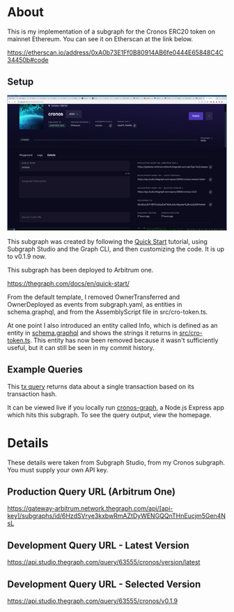 # About

This is my implementation of a subgraph for the Cronos ERC20 token on mainnet Ethereum. You can see it on Etherscan at the link below.

https://etherscan.io/address/0xA0b73E1Ff0B80914AB6fe0444E65848C4C34450b#code

## Setup

![subgraph studio](subgraph_studio.png)

This subgraph was created by following the [Quick Start](https://thegraph.com/docs/en/quick-start/) tutorial, using Subgraph Studio and the Graph CLI, and then customizing the code. It is up to v0.1.9 now. 

This subgraph has been deployed to Arbitrum one.

https://thegraph.com/docs/en/quick-start/

From the default template, I removed OwnerTransferred and OwnerDeployed as events from subgraph.yaml, as entities in schema.graphql, and from the AssemblyScript file in src/cro-token.ts.

At one point I also introduced an entity called Info, which is defined as an entity in [schema.graphql](schema.graphql) and shows the strings it returns in [src/cro-token.ts](src/cro-token.ts). This entity has now been removed because it wasn't sufficiently useful, but it can still be seen in my commit history.

## Example Queries

This [tx query](https://github.com/julianeon/cronos-graph/blob/main/graph_query.js) returns data about a single transaction based on its transaction hash.

It can be viewed live if you locally run [cronos-graph](https://github.com/julianeon/cronos-graph/tree/main), a Node.js Express app which hits this subgraph. To see the query output, view the homepage.

# Details

These details were taken from Subgraph Studio, from my Cronos subgraph. You must supply your own API key.

## Production Query URL (Arbitrum One)

https://gateway-arbitrum.network.thegraph.com/api/[api-key]/subgraphs/id/6HzdSVrye3kxbwRmAZtDyWENGQQnTHnEucjm5Gen4NsL

## Development Query URL - Latest Version

https://api.studio.thegraph.com/query/63555/cronos/version/latest

## Development Query URL - Selected Version

https://api.studio.thegraph.com/query/63555/cronos/v0.1.9

